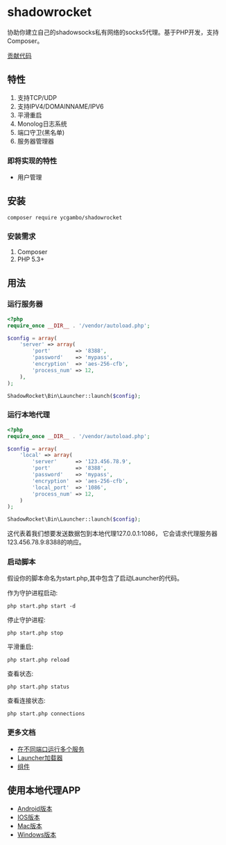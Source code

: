 # shadowrocket

协助你建立自己的shadowsocks私有网络的socks5代理。基于PHP开发，支持Composer。

[贡献代码](/doc/contributing.md)

## 特性
1. 支持TCP/UDP
2. 支持IPV4/DOMAINNAME/IPV6
3. 平滑重启
4. Monolog日志系统
5. 端口守卫(黑名单)
6. 服务器管理器

### 即将实现的特性
- 用户管理


## 安装

    composer require ycgambo/shadowrocket

### 安装需求
1. Composer
2. PHP 5.3+

## 用法

### 运行服务器

```php
<?php
require_once __DIR__ . '/vendor/autoload.php';

$config = array(
    'server' => array(
        'port'        => '8388',
        'password'    => 'mypass',
        'encryption'  => 'aes-256-cfb',
        'process_num' => 12,
    ),
);

ShadowRocket\Bin\Launcher::launch($config);
```

### 运行本地代理

```php
<?php
require_once __DIR__ . '/vendor/autoload.php';

$config = array(
    'local' => array(
        'server'      => '123.456.78.9',
        'port'        => '8388',
        'password'    => 'mypass',
        'encryption'  => 'aes-256-cfb',
        'local_port'  => '1086',
        'process_num' => 12,
    )
);

ShadowRocket\Bin\Launcher::launch($config);
```

这代表着我们想要发送数据包到本地代理127.0.0.1:1086，
它会请求代理服务器123.456.78.9:8388的响应。

### 启动脚本

假设你的脚本命名为start.php,其中包含了启动Launcher的代码。

作为守护进程启动:

    php start.php start -d

停止守护进程:

    php start.php stop
    
平滑重启:

    php start.php reload

查看状态:

    php start.php status

查看连接状态:

    php start.php connections


### 更多文档
- [在不同端口运行多个服务](/doc/multi-server-ch.md)
- [Launcher加载器](/doc/launcher-chn.md)
- [组件](/doc/modules-chn.md)

## 使用本地代理APP

- [Android版本](https://github.com/shadowsocks/shadowsocks-android/releases)
- [IOS版本](https://itunes.apple.com/cn/app/superwingy/id1290093815?mt=8)
- [Mac版本](https://github.com/shadowsocks/ShadowsocksX-NG/releases) 
- [Windows版本](https://github.com/shadowsocks/shadowsocks-windows/releases)
